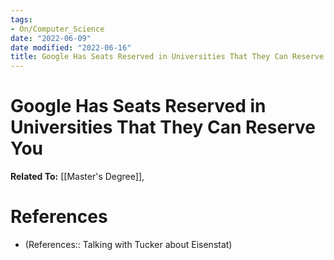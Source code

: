 ```yaml
---
tags:
- On/Computer_Science
date: "2022-06-09"
date modified: "2022-06-16"
title: Google Has Seats Reserved in Universities That They Can Reserve You
---
```


# Google Has Seats Reserved in Universities That They Can Reserve You
**Related To:** [[Master's Degree]],

# References
- (References:: Talking with Tucker about Eisenstat)
